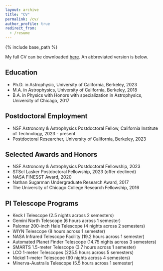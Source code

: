 ```yaml
---
layout: archive
title: "CV"
permalink: /cv/
author_profile: true
redirect_from:
  - /resume
---
```


{% include base_path %}

My full CV can be downloaded [here](https://stevengiacalone.github.io/files/CV_StevenGiacalone.pdf). An abbreviated version is below.

Education
--------
* Ph.D. in Astrophysic, University of California, Berkeley, 2023
* M.A. in Astrophysics, University of California, Berkeley, 2018
* B.A. in Physics with Honors with specialization in Astrophysics, University of Chicago, 2017

Postdoctoral Employment
--------
* NSF Astronomy & Astrophysics Postdoctoral Fellow, California Institute of Technology,  2023 - present
* Postdoctoral Researcher, University of California, Berkeley,  2023

Selected Awards and Honors
--------
* NSF Astronomy & Astrophysics Postdoctoral Fellowship, 2023
* STScI Lasker Postdoctoral Fellowship, 2023 (offer declined)
* NASA FINESST Award, 2020
* Nathan Sugarman Undergraduate Research Award, 2017
* The University of Chicago College Research Fellowship, 2016

PI Telescope Programs
--------
* Keck I Telescope (2.5 nights across 2 semesters)
* Gemini North Telescope (6 hours across 1 semester)
* Palomar 200-inch Hale Telescope (4 nights across 2 semesters)
* WIYN Telescope (8 hours across 1 semester)
* NASA Infrared Telescope Facility (19.2 hours across 1 semester)
* Automated Planet Finder Telescope (14.75 nights across 3 semesters)
* SMARTS 1.5-meter Telescope (3.7 hours across 1 semester)
* LCO 1-meter Telescopes (225.5 hours across 5 semesters)
* Nickel 1-meter Telescope (60 nights across 4 semesters)
* Minerva-Australis Telescope (5.5 hours across 1 semester)
  
